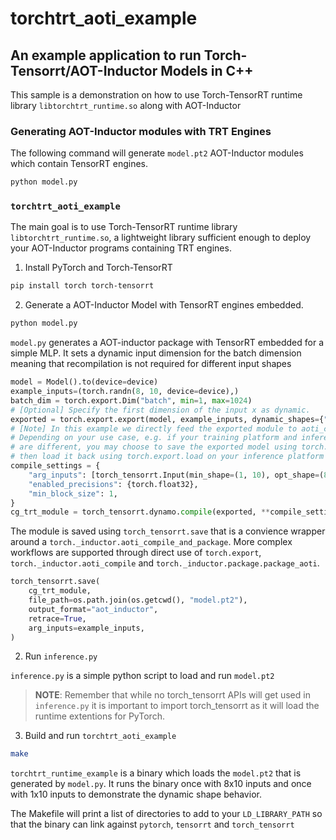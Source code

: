 # torchtrt_aoti_example

## An example application to run Torch-Tensorrt/AOT-Inductor Models in C++

This sample is a demonstration on how to use Torch-TensorRT runtime library `libtorchtrt_runtime.so` along with AOT-Inductor

### Generating AOT-Inductor modules with TRT Engines

The following command will generate `model.pt2` AOT-Inductor modules which contain TensorRT engines.

```sh
python model.py
```

### `torchtrt_aoti_example`
The main goal is to use Torch-TensorRT runtime library `libtorchtrt_runtime.so`, a lightweight library sufficient enough to deploy your AOT-Inductor programs containing TRT engines.

1) Install PyTorch and Torch-TensorRT

```sh
pip install torch torch-tensorrt
```

2) Generate a AOT-Inductor Model with TensorRT engines embedded.

```sh
python model.py
```

`model.py` generates a AOT-inductor package with TensorRT embedded for a simple MLP. It sets a dynamic input dimension for the batch dimension meaning that recompilation is not required for different input shapes

```py
model = Model().to(device=device)
example_inputs=(torch.randn(8, 10, device=device),)
batch_dim = torch.export.Dim("batch", min=1, max=1024)
# [Optional] Specify the first dimension of the input x as dynamic.
exported = torch.export.export(model, example_inputs, dynamic_shapes={"x": {0: batch_dim}})
# [Note] In this example we directly feed the exported module to aoti_compile_and_package.
# Depending on your use case, e.g. if your training platform and inference platform
# are different, you may choose to save the exported model using torch.export.save and
# then load it back using torch.export.load on your inference platform to run AOT compilation.
compile_settings = {
    "arg_inputs": [torch_tensorrt.Input(min_shape=(1, 10), opt_shape=(8,10), max_shape=(1014, 10), dtype=torch.float32)],
    "enabled_precisions": {torch.float32},
    "min_block_size": 1,
}
cg_trt_module = torch_tensorrt.dynamo.compile(exported, **compile_settings)
```

The module is saved using `torch_tensorrt.save` that is a convience wrapper around a `torch._inductor.aoti_compile_and_package`. More complex workflows are supported through direct use of `torch.export`, `torch._inductor.aoti_compile` and `torch._inductor.package.package_aoti`.

```py
torch_tensorrt.save(
    cg_trt_module,
    file_path=os.path.join(os.getcwd(), "model.pt2"),
    output_format="aot_inductor",
    retrace=True,
    arg_inputs=example_inputs,
)
```

2) Run `inference.py`

`inference.py` is a simple python script to load and run `model.pt2`

> **NOTE**: Remember that while no torch_tensorrt APIs will get used in `inference.py` it is important to import torch_tensorrt as it will load the runtime extentions for PyTorch.

3) Build and run `torchtrt_aoti_example`

```sh
make
```

`torchtrt_runtime_example` is a binary which loads the `model.pt2` that is generated by `model.py`. It runs the binary once with 8x10 inputs and once with 1x10 inputs to demonstrate the dynamic shape behavior.

The Makefile will print a list of directories to add to your `LD_LIBRARY_PATH` so that the binary can link against `pytorch`, `tensorrt` and `torch_tensorrt`
